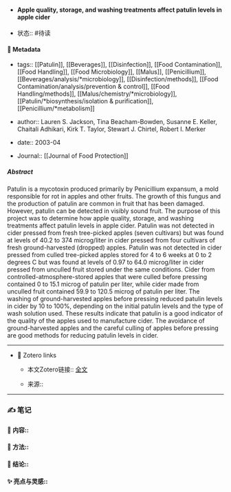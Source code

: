 - #### Apple quality, storage, and washing treatments affect patulin levels in apple cider

- 状态:: #待读

#### 🔢 Metadata

  - tags:: [[Patulin]], [[Beverages]], [[Disinfection]], [[Food Contamination]], [[Food Handling]], [[Food Microbiology]], [[Malus]], [[Penicillium]], [[Beverages/analysis/*microbiology]], [[Disinfection/methods]], [[Food Contamination/analysis/prevention & control]], [[Food Handling/methods]], [[Malus/chemistry/*microbiology]], [[Patulin/*biosynthesis/isolation & purification]], [[Penicillium/*metabolism]]

  - author:: Lauren S. Jackson, Tina Beacham-Bowden, Susanne E. Keller, Chaitali Adhikari, Kirk T. Taylor, Stewart J. Chirtel, Robert I. Merker

  - date:: 2003-04

  - Journal:: [[Journal of Food Protection]]

##### Abstract
Patulin is a mycotoxin produced primarily by Penicillium expansum, a mold responsible for rot in apples and other fruits. The growth of this fungus and the production of patulin are common in fruit that has been damaged. However, patulin can be detected in visibly sound fruit. The purpose of this project was to determine how apple quality, storage, and washing treatments affect patulin levels in apple cider. Patulin was not detected in cider pressed from fresh tree-picked apples (seven cultivars) but was found at levels of 40.2 to 374 microg/liter in cider pressed from four cultivars of fresh ground-harvested (dropped) apples. Patulin was not detected in cider pressed from culled tree-picked apples stored for 4 to 6 weeks at 0 to 2 degrees C but was found at levels of 0.97 to 64.0 microg/liter in cider pressed from unculled fruit stored under the same conditions. Cider from controlled-atmosphere-stored apples that were culled before pressing contained 0 to 15.1 microg of patulin per liter, while cider made from unculled fruit contained 59.9 to 120.5 microg of patulin per liter. The washing of ground-harvested apples before pressing reduced patulin levels in cider by 10 to 100%, depending on the initial patulin levels and the type of wash solution used. These results indicate that patulin is a good indicator of the quality of the apples used to manufacture cider. The avoidance of ground-harvested apples and the careful culling of apples before pressing are good methods for reducing patulin levels in cider.

---
- 🔗 Zotero links 

  - 本文Zotero链接:: [全文](zotero://select/library/items/WKJJCI8E)

  - 来源:: 

---

### ✍️ 笔记

  #### 📖 内容:: 
  
  #### 🧫 方法:: 
  
  #### 💽 结论:: 
  
  #### ✨ 亮点与灵感:: 

